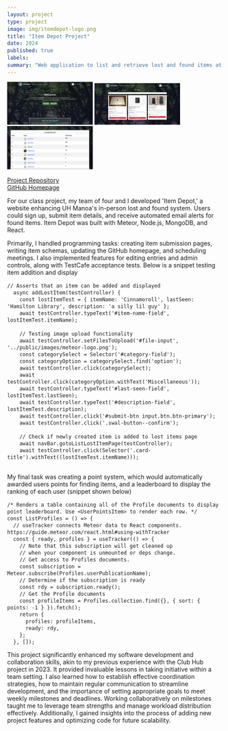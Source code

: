 ```yaml
---
layout: project
type: project
image: img/itemdepot-logo.png
title: "Item Depot Project"
date: 2024
published: true
labels:
summary: "Web application to list and retrieve lost and found items at UH Manoa"
---
```

<div class="text-center p-4">
  <img width="200px" src="../img/itemdepot-homepage.jpg" class="img-thumbnail" >
  <img width="200px" src="../img/M3-myitems.png" class="img-thumbnail" >
  <img width="200px" src="../img/leaderboard.png" class="img-thumbnail" >
</div>


[Project Repository](https://github.com/item-depot/item-depot) <br>
[GitHub Homepage](https://item-depot.github.io/) 

For our class project, my team of four and I developed 'Item Depot,' a website enhancing UH Manoa's in-person lost and found system. Users could sign up, submit item details, and receive automated email alerts for found items. Item Depot was built with Meteor, Node.js, MongoDB, and React.

Primarily, I handled programming tasks: creating item submission pages, writing item schemas, updating the GitHub homepage, and scheduling meetings. I also implemented features for editing entries and admin controls, along with TestCafe acceptance tests. Below is a snippet testing item addition and display
```
// Asserts that an item can be added and displayed
  async addLostItem(testController) {
    const lostItemTest = { itemName: 'Cinnamoroll', lastSeen: 'Hamilton Library', description: 'a silly lil guy' };
    await testController.typeText('#item-name-field', lostItemTest.itemName);
    
    // Testing image upload functionality
    await testController.setFilesToUpload('#file-input', '../public/images/meteor-logo.png');
    const categorySelect = Selector('#category-field');
    const categoryOption = categorySelect.find('option');
    await testController.click(categorySelect);
    await testController.click(categoryOption.withText('Miscellaneous'));
    await testController.typeText('#last-seen-field', lostItemTest.lastSeen);
    await testController.typeText('#description-field', lostItemTest.description);
    await testController.click('#submit-btn input.btn.btn-primary');
    await testController.click('.swal-button--confirm');
    
    // Check if newly created item is added to lost items page
    await navBar.gotoListLostItemPage(testController);
    await testController.click(Selector('.card-title').withText((lostItemTest.itemName)));
  
```
My final task was creating a point system, which would automatically awarded users points for finding items, and a leaderboard to display the ranking of each user (snippet shown below)

````
/* Renders a table containing all of the Profile documents to display point leaderboard. Use <UserPointsItem> to render each row. */
const ListProfiles = () => {
  // useTracker connects Meteor data to React components. https://guide.meteor.com/react.html#using-withTracker
  const { ready, profiles } = useTracker(() => {
    // Note that this subscription will get cleaned up
    // when your component is unmounted or deps change.
    // Get access to Profiles documents.
    const subscription = Meteor.subscribe(Profiles.userPublicationName);
    // Determine if the subscription is ready
    const rdy = subscription.ready();
    // Get the Profile documents
    const profileItems = Profiles.collection.find({}, { sort: { points: -1 } }).fetch();
    return {
      profiles: profileItems,
      ready: rdy,
    };
  }, []);
````

This project significantly enhanced my software development and collaboration skills, akin to my previous experience with the Club Hub project in 2023. It provided invaluable lessons in taking initiative within a team setting. I also learned how to establish effective coordination strategies, how to maintain regular communication to streamline development, and the importance of setting appropriate goals to meet weekly milestones and deadlines. Working collaboratively on milestones taught me to leverage team strengths and manage workload distribution effectively. Additionally, I gained insights into the process of adding new project features and optimizing code for future scalability.
